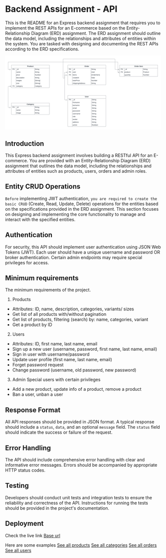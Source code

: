 # Backend Assignment - API

This is the README for an Express backend assignment that requires you to implement the REST APIs for an E-commerce based on the Entity-Relationship Diagram (ERD) assignment. The ERD assignment should outline the data model, including the relationships and attributes of entities within the system. You are tasked with designing and documenting the REST APIs according to the ERD specifications.

![ERD Diagram](./src/assets/images/ERD-ECOMMERCE.png)

## Introduction

This Express backend assignment involves building a RESTful API for an E-commerce. You are provided with an Entity-Relationship Diagram (ERD) assignment that outlines the data model, including the relationships and attributes of entities such as products, users, orders and admin roles.

## Entity CRUD Operations

`Before` implementing JWT authentication, `you are required to create the basic CRUD` (Create, Read, Update, Delete) operations for the entities based on the specifications provided in the ERD assignment. This section focuses on designing and implementing the core functionality to manage and interact with the specified entities.

## Authentication

For security, this API should implement user authentication using JSON Web Tokens (JWT). Each user should have a unique username and password OR broker authentication. Certain admin endpoints may require special privileges for access.

## Minimum requirements

The minimum requirements of the project.

1. Products

- Attributes: ID, name, description, categories, variants/ sizes
- Get list of all products with/without pagination
- Get list of products, filtering (search) by: name, categories, variant
- Get a product by ID

2. Users

- Attributes: ID, first name, last name, email
- Sign up a new user (username, password, first name, last name, email)
- Sign in user with username/password
- Update user profile (first name, last name, email)
- Forget password request
- Change password (username, old password, new password)

3. Admin
   Special users with certain privileges

- Add a new product, update info of a product, remove a product
- Ban a user, unban a user

## Response Format

All API responses should be provided in JSON format. A typical response should include a `status`, `data`, and an optional `message` field. The `status` field should indicate the success or failure of the request.

## Error Handling

The API should include comprehensive error handling with clear and informative error messages. Errors should be accompanied by appropriate HTTP status codes.

## Testing

Developers should conduct unit tests and integration tests to ensure the reliability and correctness of the API. Instructions for running the tests should be provided in the project's documentation.

## Deployment
Check the live link [Base url](https://fs17-backend-b5i2.onrender.com)

Here are some examples
[See all products](https://fs17-backend-b5i2.onrender.com/api/v1/products)
[See all categories](https://fs17-backend-b5i2.onrender.com/api/v1/categories)
[See all orders](https://fs17-backend-b5i2.onrender.com/api/v1/orders)
[See all users](https://fs17-backend-b5i2.onrender.com/api/v1/users)